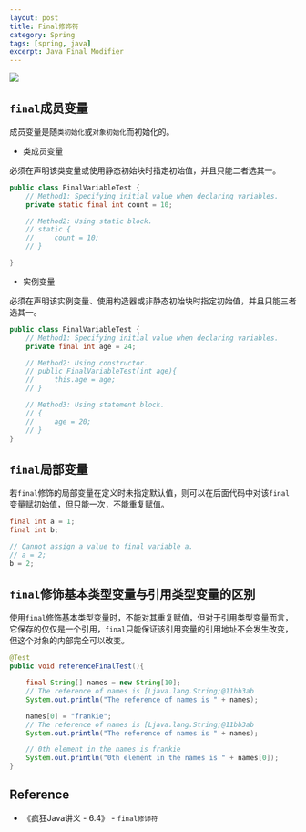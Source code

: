 ```yaml
---
layout: post
title: Final修饰符
category: Spring
tags: [spring, java]
excerpt: Java Final Modifier
---
```


![](https://yyc-images.oss-cn-beijing.aliyuncs.com/final.png)

## `final`成员变量  

成员变量是随`类初始化`或`对象初始化`而初始化的。  

- 类成员变量  

必须在声明该类变量或使用静态初始块时指定初始值，并且只能二者选其一。  


``` java
public class FinalVariableTest {
    // Method1: Specifying initial value when declaring variables. 
    private static final int count = 10;

    // Method2: Using static block.
    // static {
    //     count = 10;
    // }

}
```

- 实例变量  

必须在声明该实例变量、使用构造器或非静态初始块时指定初始值，并且只能三者选其一。  


``` java
public class FinalVariableTest {
    // Method1: Specifying initial value when declaring variables.
    private final int age = 24;

    // Method2: Using constructor.
    // public FinalVariableTest(int age){
    //     this.age = age;
    // }

    // Method3: Using statement block.
    // {
    //     age = 20;
    // }
}
```


## `final`局部变量  

若`final`修饰的局部变量在定义时未指定默认值，则可以在后面代码中对该`final`变量赋初始值，但只能一次，不能重复赋值。  

``` java
final int a = 1;
final int b;

// Cannot assign a value to final variable a.
// a = 2;
b = 2;
```

## `final`修饰基本类型变量与引用类型变量的区别  

使用`final`修饰基本类型变量时，不能对其重复赋值，但对于引用类型变量而言，它保存的仅仅是一个引用，`final`只能保证该引用变量的引用地址不会发生改变，但这个对象的内部完全可以改变。  

``` java
@Test
public void referenceFinalTest(){

    final String[] names = new String[10];
    // The reference of names is [Ljava.lang.String;@11bb3ab
    System.out.println("The reference of names is " + names);

    names[0] = "frankie";
    // The reference of names is [Ljava.lang.String;@11bb3ab
    System.out.println("The reference of names is " + names);

    // 0th element in the names is frankie
    System.out.println("0th element in the names is " + names[0]);
}
```

## Reference  
- 《疯狂Java讲义 - 6.4》 - `final修饰符`  